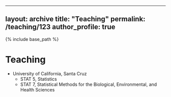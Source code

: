 -----
layout: archive
title: "Teaching"
permalink: /teaching/123
author_profile: true
---

{% include base_path %}

Teaching
======
* University of California, Santa Cruz
    * STAT 5, Statistics
    * STAT 7, Statistical Methods for the Biological, Environmental, and Health Sciences
  


